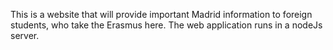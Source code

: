 This is a website that will provide important Madrid information to foreign students, who take the Erasmus here. The web application runs in a nodeJs server.
